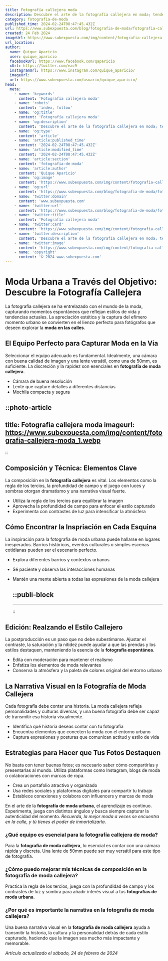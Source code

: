 ```yaml
---
title: Fotografía callejera moda
description: Descubre el arte de la fotografía callejera en moda; tendencias actuales, técnicas y consejos para capturar estilo urbano único.
category: fotografia-de-moda
published_time: 2024-02-24T08:47:45.432Z
url: https://www.subexpuesta.com/blog/fotografia-de-moda/fotografia-callejera-moda
created: 24 Feb 2024
imageUrl: https://www.subexpuesta.com/img/content/fotografia-callejera-moda_1.webp
url_location:
author:
  name: Quique Aparicio
  user: quique_aparicio
  facebookUrl: https://www.facebook.com/qaparicio
  xUrl: https://twitter.com/eac9
  instagramUrl: https://www.instagram.com/quique_aparicio/
  imageUrl: 
  url: https://www.subexpuesta.com/usuario/quique_aparicio/
head:
  meta:
    - name: 'keywords'
      content: 'Fotografía callejera moda'
    - name: 'robots'
      content: 'index, follow'
    - name: 'og:title'
      content: 'Fotografía callejera moda'
    - name: 'og:description'
      content: 'Descubre el arte de la fotografía callejera en moda; tendencias actuales, técnicas y consejos para capturar estilo urbano único.'
    - name: 'og:type'
      content: 'article'
    - name: 'article:published_time'
      content: '2024-02-24T08:47:45.432Z'
    - name: 'article:modified_time'
      content: '2024-02-24T08:47:45.432Z'
    - name: 'article:section'
      content: 'fotografia-de-moda'
    - name: 'article:author'
      content: 'Quique Aparicio'
    - name: 'og:image'
      content: 'https://www.subexpuesta.com/img/content/fotografia-callejera-moda_1.webp'
    - name: 'og:url'
      content: 'https://www.subexpuesta.com/blog/fotografia-de-moda/fotografia-callejera-moda'
    - name: 'twitter:domain'
      content: 'www.subexpuesta.com'
    - name: 'twitter:url'
      content: 'https://www.subexpuesta.com/blog/fotografia-de-moda/fotografia-callejera-moda'
    - name: 'twitter:title'
      content: 'Fotografía callejera moda'
    - name: 'twitter:card'
      content: 'https://www.subexpuesta.com/img/content/fotografia-callejera-moda_1.webp'
    - name: 'twitter:description'
      content: 'Descubre el arte de la fotografía callejera en moda; tendencias actuales, técnicas y consejos para capturar estilo urbano único.'
    - name: 'twitter:image'
      content: 'https://www.subexpuesta.com/img/content/fotografia-callejera-moda_1.webp'
    - name: 'copyright'
      content: '© 2024 www.subexpuesta.com'
---
```

# Moda Urbana a Través del Objetivo: Descubre la Fotografía Callejera

La fotografía callejera se ha entrelazado con el mundo de la moda, capturando momentos espontáneos que reflejan estilos de vida y tendencias actuales. La apreciación estética y la captura del efímero momento urbano se convierten en el lienzo perfecto para fotógrafos que deseen explorar la **moda en las calles**.

## El Equipo Perfecto para Capturar Moda en la Via
Seleccionar el equipo adecuado es fundamental. Idealmente, una cámara con buena calidad de imagen y una lente versátil, como una de 50mm, es suficiente. La discreción y la rapidez son esenciales en **fotografía de moda callejera**.

- Cámara de buena resolución
- Lente que capture detalles a diferentes distancias
- Mochila compacta y segura


::photo-article
---
title: Fotografía callejera moda
imageurl: https://www.subexpuesta.com/img/content/fotografia-callejera-moda_1.webp
---
::


## Composición y Técnica: Elementos Clave
La composición en la **fotografía callejera** es vital. Los elementos como la regla de los tercios, la profundidad de campo y el juego con luces y sombras otorgan dramatismo y una narrativa visual fuerte.

- Utiliza la regla de los tercios para equilibrar la imagen
- Aprovecha la profundidad de campo para enfocar el estilo capturado
- Experimenta con contrastes de luz para intensificar la atmósfera

## Cómo Encontrar la Inspriación en Cada Esquina
La inspiración para la fotografía de moda urbana puede hallarse en lugares inesperados. Barrios históricos, eventos culturales o simples escenas cotidianas pueden ser el escenario perfecto.

- Explora diferentes barrios y contextos urbanos
- Sé paciente y observa las interacciones humanas
- Mantén una mente abierta a todas las expresiones de la moda callejera


  ::publi-block
  ---
  ---
  ::
  
  
## Edición: Realzando el Estilo Callejero
La postproducción es un paso que no debe subestimarse. Ajustar el contraste, la saturación y la nitidez puede ayudar a que las prendas y los estilos destaquen, manteniendo la esencia de la **fotografía espontánea**.

- Edita con moderación para mantener el realismo
- Enfatiza los elementos de moda relevantes
- Conserva la atmósfera y la paleta de colores original del entorno urbano

## La Narrativa Visual en la Fotografía de Moda Callejera
Cada fotografía debe contar una historia. La moda callejera refleja personalidades y culturas diversas, y una buena fotografía debe ser capaz de transmitir esa historia visualmente.

- Identifica qué historia deseas contar con tu fotografía
- Encuentra elementos que conecten la moda con el entorno urbano
- Captura expresiones y posturas que comunican actitud y estilo de vida

## Estrategias para Hacer que Tus Fotos Destaquen
No basta con tener buenas fotos; es necesario saber cómo compartirlas y presentarlas al mundo. Utiliza plataformas como Instagram, blogs de moda o colaboraciones con marcas de ropa.

- Crea un portafolio atractivo y organizado
- Usa redes sociales y plataformas digitales para compartir tu trabajo
- Establece conexiones y colabora con influencers y marcas de moda

En el arte de la **fotografía de moda urbana**, el aprendizaje es continuo. Experimenta, juega con distintos ángulos y busca siempre capturar la autenticidad del momento. *Recuerda, la mejor moda a veces se encuentra en la calle, y tú tienes el poder de inmortalizarla*.

### ¿Qué equipo es esencial para la fotografía callejera de moda?
Para la **fotografía de moda callejera**, lo esencial es contar con una cámara rápida y discreta. Una lente de 50mm puede ser muy versátil para este tipo de fotografía.

### ¿Cómo puedo mejorar mis técnicas de composición en la fotografía de moda callejera?
Practica la regla de los tercios, juega con la profundidad de campo y los contrastes de luz y sombra para añadir interés visual a tus **fotografías de moda urbana**.

### ¿Por qué es importante la narrativa en la fotografía de moda callejera?
Una buena narrativa visual en la **fotografía de moda callejera** ayuda a transmitir la historia, la cultura y la personalidad detrás de cada estilo capturado, haciendo que la imagen sea mucho más impactante y memorable.

_Artículo actualizado el sábado, 24 de febrero de 2024_